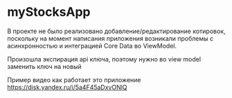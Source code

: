 # myStocksApp
В проекте не было реализовано добавление/редактирование котировок, поскольку на момент написания приложения возникали проблемы с асинхронностью и интеграцией Core Data во ViewModel.

Произошла экспирация api ключа, поэтому нужно во view model заменить ключ на новый

Пример видео как работает это приложение https://disk.yandex.ru/i/5a4F45aDxvONlQ

